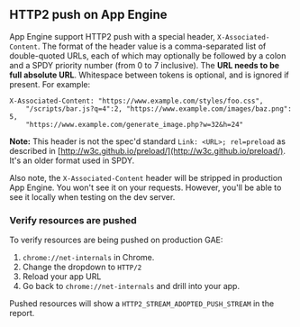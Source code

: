 ## HTTP2 push on App Engine

App Engine support HTTP2 push with a special header, `X-Associated-Content`.
The format of the header value is a comma-separated list of double-quoted URLs,
each of which may optionally be followed by a colon and a SPDY priority number
(from 0 to 7 inclusive). The **URL needs to be full absolute URL**. Whitespace
between tokens is optional, and is ignored if present. For example:

    X-Associated-Content: "https://www.example.com/styles/foo.css",
        "/scripts/bar.js?q=4":2, "https://www.example.com/images/baz.png": 5,
        "https://www.example.com/generate_image.php?w=32&h=24"

**Note:** This header is not the spec'd standard `Link: <URL>; rel=preload` as
described in [http://w3c.github.io/preload/](http://w3c.github.io/preload/).
It's an older format used in SPDY.

Also note, the `X-Associated-Content` header will be stripped in production
App Engine. You won't see it on your requests. However, you'll be able to see it
locally when testing on the dev server.

### Verify resources are pushed

To verify resources are being pushed on production GAE: 

1. `chrome://net-internals` in Chrome.
2. Change the dropdown to `HTTP/2`
3. Reload your app URL
4. Go back to `chrome://net-internals` and drill into your app.

Pushed resources will show a `HTTP2_STREAM_ADOPTED_PUSH_STREAM` in the report.
